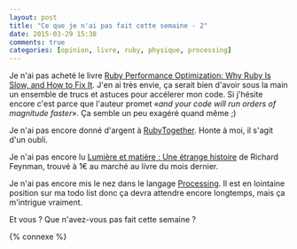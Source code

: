 ```yaml
---
layout: post
title: "Ce que je n'ai pas fait cette semaine - 2"
date: 2015-03-29 15:38
comments: true
categories: [opinion, livre, ruby, physique, processing]
---
```


Je n'ai pas acheté le livre [Ruby Performance Optimization: Why Ruby Is Slow, and How to Fix It](https://pragprog.com/book/adrpo/ruby-performance-optimization).
J'en ai très envie, ça serait bien d'avoir sous la main un ensemble de trucs et
astuces pour accélerer mon code. Si j'hésite encore c'est parce que l'auteur
promet&nbsp;«*and your code will run orders of magnitude faster*». Ça semble
un peu exagéré quand même ;)

<!-- more -->

Je n'ai pas encore donné d'argent à [RubyTogether](https://rubytogether.org/).
Honte à moi, il s'agit d'un oubli.

Je n'ai pas encore lu [Lumière et matière : Une étrange histoire](http://www.franceculture.fr/oeuvre-lumiere-et-matiere-une-etrange-histoire-de-richard-feynman) de Richard Feynman, trouvé à 1€ au marché au livre du mois dernier.

Je n'ai pas encore mis le nez dans le langage [Processing](https://www.processing.org/). Il est en lointaine position sur ma todo list donc ça devra attendre
encore longtemps, mais ça m'intrigue vraiment.

Et vous ? Que n'avez-vous pas fait cette semaine ?

{% connexe %}
